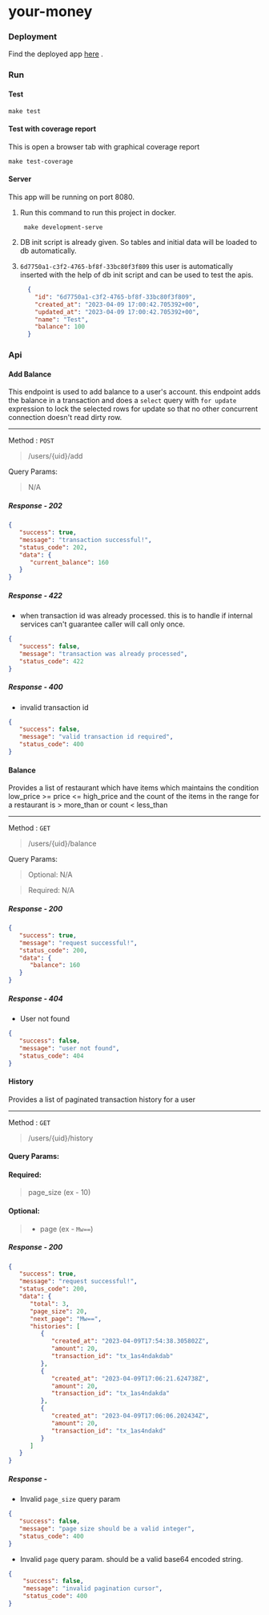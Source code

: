 # your-money

### Deployment
Find the deployed app [here](https://buying-frenzy-dipto.fly.dev) .

### Run

#### Test
```shell
make test
```

#### Test with coverage report
This is open a browser tab with graphical coverage report
```shell
make test-coverage
```

#### Server
This app will be running on port 8080.
1. Run this command to run this project in docker.
   ```shell
    make development-serve
   ```

2. DB init script is already given. So tables and initial data will be loaded to db automatically.

3. `6d7750a1-c3f2-4765-bf8f-33bc80f3f809` this user is automatically inserted with the help of db init script and
    can be used to test the apis.
   ```json
     {
       "id": "6d7750a1-c3f2-4765-bf8f-33bc80f3f809",
       "created_at": "2023-04-09 17:00:42.705392+00",
       "updated_at": "2023-04-09 17:00:42.705392+00",
       "name": "Test",
       "balance": 100
     }
   ```

### Api
#### Add Balance
This endpoint is used to add balance to a user's account. this endpoint adds the balance in a transaction and does
a `select` query with `for update` expression to lock the selected rows for update so that no other concurrent 
connection doesn't read dirty row.

---
Method : `POST`
> /users/{uid}/add 

Query Params:
> N/A

##### Response - 202
```json
{
   "success": true,
   "message": "transaction successful!",
   "status_code": 202,
   "data": {
      "current_balance": 160
   }
}
```

##### Response - 422
* when transaction id was already processed. this is to handle
   if internal services can't guarantee caller will call only once.
```json
{
   "success": false,
   "message": "transaction was already processed",
   "status_code": 422
}
```

##### Response - 400
* invalid transaction id
```json
{
   "success": false,
   "message": "valid transaction id required",
   "status_code": 400
}
```

#### Balance
Provides a list of restaurant which have items which maintains the condition low_price >= price <= high_price
and the count of the items in the range for a restaurant is > more_than or count < less_than

---
Method : `GET`
> /users/{uid}/balance

Query Params:
> Optional:
> N/A

> Required:
> N/A

##### Response - 200
```json
{
   "success": true,
   "message": "request successful!",
   "status_code": 200,
   "data": {
      "balance": 160
   }
}
```

##### Response - 404
* User not found
```json
{
   "success": false,
   "message": "user not found",
   "status_code": 404
}
```

#### History
Provides a list of paginated transaction history for a user

---
Method : `GET`
> /users/{uid}/history

#### Query Params:

#### Required:

> page_size (ex - 10)

#### Optional:
> * page (ex - `Mw==`)

##### Response - 200
```json
{
   "success": true,
   "message": "request successful!",
   "status_code": 200,
   "data": {
      "total": 3,
      "page_size": 20,
      "next_page": "Mw==",
      "histories": [
         {
            "created_at": "2023-04-09T17:54:38.305802Z",
            "amount": 20,
            "transaction_id": "tx_1as4ndakdab"
         },
         {
            "created_at": "2023-04-09T17:06:21.624738Z",
            "amount": 20,
            "transaction_id": "tx_1as4ndakda"
         },
         {
            "created_at": "2023-04-09T17:06:06.202434Z",
            "amount": 20,
            "transaction_id": "tx_1as4ndakd"
         }
      ]
   }
}
```

##### Response - 

* Invalid `page_size` query param
```json
{
   "success": false,
   "message": "page size should be a valid integer",
   "status_code": 400
}
```
* Invalid `page` query param. should be a valid base64 encoded string.
```json
{
    "success": false,
    "message": "invalid pagination cursor",
    "status_code": 400
}
```
